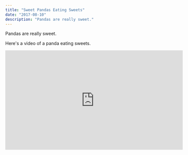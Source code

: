 ```yaml
---
title: "Sweet Pandas Eating Sweets"
date: "2017-08-10"
description: "Pandas are really sweet."
---
```


Pandas are really sweet.

Here's a video of a panda eating sweets.

<iframe width="560" height="315" src="https://www.youtube.com/embed/4n0xNbfJLR8" frameborder="0" allowfullscreen></iframe>